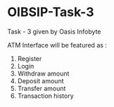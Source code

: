 # OIBSIP-Task-3
Task - 3 given by Oasis Infobyte

ATM Interface will be featured as :
1. Register
2. Login
3. Withdraw amount
4. Deposit amount
5. Transfer amount
6. Transaction history
